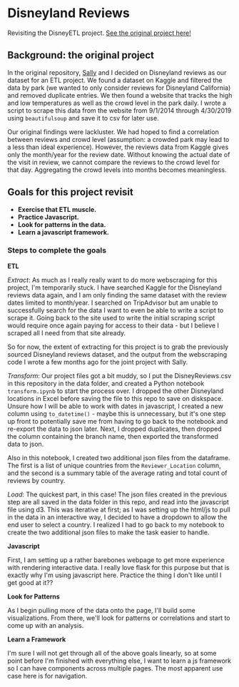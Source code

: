 # Disneyland Reviews
Revisiting the DisneyETL project. [See the original project here!](https://github.com/ennegineer/DisneyETL)

## Background: the original project
In the original repository, [Sally](https://github.com/saaallyahmed) and I decided on Disneyland reviews as our dataset for an ETL project. We found a dataset on Kaggle and filtered the data by park (we wanted to only consider reviews for Disneyland California) and removed duplicate entries. We then found a website that tracks the high and low temperatures as well as the crowd level in the park daily. I wrote a script to scrape this data from the website from 9/1/2014 through 4/30/2019 using `beautifulsoup` and save it to csv for later use.

Our original findings were lackluster. We had hoped to find a correlation between reviews and crowd level (assumption: a crowded park may lead to a less than ideal experience). However, the reviews data from Kaggle gives only the month/year for the review date. Without knowing the actual date of the visit in review, we cannot compare the reviews to the crowd level for that day. Aggregating the crowd levels into months becomes meaningless.

## Goals for this project revisit

- **Exercise that ETL muscle.**
- **Practice Javascript.** 
- **Look for patterns in the data.**
- **Learn a javascript framework.** 

### Steps to complete the goals

**ETL**

*Extract*: As much as I really really want to do more webscraping for this project, I'm temporarily stuck. I have searched Kaggle for the Disneyland reviews data again, and I am only finding the same dataset with the review dates limited to month/year. I searched on TripAdvisor but am unable to successfully search for the data I want to even be able to write a script to scrape it. Going back to the site used to write the initial scraping script would require once again paying for access to their data - but I believe I scraped all I need from that site already.

So for now, the extent of extracting for this project is to grab the previously sourced Disneyland reviews dataset, and the output from the webscraping code I wrote a few months ago for the joint project with Sally.

*Transform*: Our project files got a bit muddy, so I put the DisneyReviews.csv in this repository in the data folder, and created a Python notebook `transform.ipynb` to start the process over. I dropped the other Disneyland locations in Excel before saving the file to this repo to save on diskspace. Unsure how I will be able to work with dates in javascript, I created a new column using `to_datetime()` - maybe this is unnecessary, but it's one step up front to potentially save me from having to go back to the notebook and re-export the data to json later. Next, I dropped duplicates, then dropped the column containing the branch name, then exported the transformed data to json.

Also in this notebook, I created two additional json files from the dataframe. The first is a list of unique countries from the `Reviewer_Location` column, and the second is a summary table of the average rating and total count of reviews by country.

*Load*: The quickest part, in this case! The json files created in the previous step are all saved in the data folder in this repo, and read into the javascript file using d3. This was iterative at first; as I was setting up the html/js to pull in the data in an interactive way, I decided to have a dropdown to allow the end user to select a country. I realized I had to go back to my notebook to create the two additional json files to make the task easier to handle.  

**Javascript**

First, I am setting up a rather barebones webpage to get more experience with rendering interactive data. I really love flask for this purpose but that is exactly why I'm using javascript here. Practice the thing I don't like until I get good at it??

**Look for Patterns**

As I begin pulling more of the data onto the page, I'll build some visualizations. From there, we'll look for patterns or correlations and start to come up with an analysis.

**Learn a Framework**

I'm sure I will not get through all of the above goals linearly, so at some point before I'm finished with everything else, I want to learn a js framework so I can have components across multiple pages. The most apparent use case here is for navigation. 


